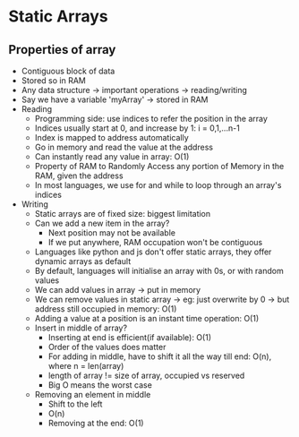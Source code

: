# Static Arrays

## Properties of array
- Contiguous block of data
- Stored so in RAM
- Any data structure -> important operations -> reading/writing
- Say we have a variable 'myArray' -> stored in RAM
- Reading
  - Programming side: use indices to refer the position in the array
  - Indices usually start at 0, and increase by 1: i = 0,1,...n-1
  - Index is mapped to address automatically
  - Go in memory and read the value at the address
  - Can instantly read any value in array: O(1)
  - Property of RAM to Randomly Access any portion of Memory in the RAM, given the address
  - In most languages, we use for and while to loop through an array's indices
- Writing
  - Static arrays are of fixed size: biggest limitation
  - Can we add a new item in the array?
    - Next position may not be available
    - If we put anywhere, RAM occupation won't be contiguous
  - Languages like python and js don't offer static arrays, they offer dynamic arrays as default
  - By default, languages will initialise an array with 0s, or with random values
  - We can add values in array -> put in memory
  - We can remove values in static array -> eg: just overwrite by 0 -> but address still occupied in memory: O(1)
  - Adding a value at a position is an instant time operation: O(1)
  - Insert in middle of array?
    - Inserting at end is efficient(if available): O(1)
    - Order of the values does matter
    - For adding in middle, have to shift it all the way till end: O(n), where n = len(array)
    - length of array != size of array, occupied vs reserved
    - Big O means the worst case
  - Removing an element in middle
    - Shift to the left
    - O(n)
    - Removing at the end: O(1) 